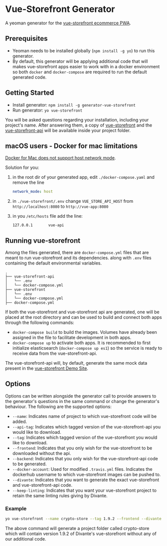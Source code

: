 # Vue-Storefront Generator

A yeoman generator for the [vue-storefront ecommerce PWA](https://github.com/DivanteLtd/vue-storefront).

## Prerequisites

- Yeoman needs to be installed globally (`npm install -g yo`) to run this generator.
- By default, this generator will be applying additional code that will makes vue-storefront apps easier to work with in a docker environment so both `docker` and `docker-compose` are required to run the default generated code.

## Getting Started

- Install generator: `npm install -g generator-vue-storefront`
- Run generator: `yo vue-storefront`

You will be asked questions regarding your installation, including your project's name. After answering them, a copy of   [vue-storefront](https://github.com/DivanteLtd/vue-storefront) and the [vue-storefront-api](https://github.com/DivanteLtd/vue-storefront-api) will be available inside your project folder.

## macOS users - Docker for mac limitations

[Docker for Mac does not support host network mode](https://github.com/docker/for-mac/issues/1031).

Solution for you:

1. in the root dir of your generated app, edit `./docker-compose.yaml` and remove the line

    ```yaml
    network_mode: host
    ```

2. in `./vue-storefront/.env` change `VUE_STORE_API_HOST` from `http://localhost:8080` to `http://vue-app:8080`

3. in you `/etc/hosts` file add the line:

    ```hosts
    127.0.0.1       vue-api
    ```

## Running vue-storefront

Among the files generated, there are `docker-compose.yml` files that are meant to run vue-storefront and its dependencies. along with `.env` files containing the default environmental variables.

```dirstructure
.
├── vue-storefront-api
│   └── .env
│   └── docker-compose.yml
├── vue-storefront
│   └── .env
│   └── docker-compose.yml
├── docker-compose.yml

```

If both the vue-storefront and vue-storefront api are generated, one will be placed at the root directory and can be used to build and connect both apps through the following commands:

- `docker-compose build` to build the images. Volumes have already been assigned in the file to facilitate development in both apps.
- `docker-compose up` to activate both apps. It is recommended to first initialize elasticsearch (`docker-compose up es1`) so the service is ready to receive data from the vue-storefront-api.

The vue-storefront-api will, by default, generate the same mock data present in the [vue-storefront Demo Site](https://demo.vuestorefront.io/).

## Options

Options can be written alongside the generator call to provide answers to the generator's questions in the same command or change the generator's behaviour. The following are the supported options:

- `--name`: Indicates name of project to which vue-storefront code will be added.
- `--api-tag`: Indicates which tagged version of the vue-storefront-api you would like to download.
- `--tag`: Indicates which tagged version of the vue-storefront you would like to download.
- `--frontend`: Indicates that you only wish for the vue-storefront to be downloaded without the api.
- `--backend`: Indicates that you only wish for the vue-storefront-api code to be generated.
- `--docker-account`: Used for modified `.travis.yml` files. Indicates the dockerhub username to which vue-storefront images can be pushed to.
- `--divante`: Indicates that you want to generate the exact vue-storefront and vue-storefront-api code.
- `--keep-linting`: Indicates that you want your vue-storefront project to retain the same linting rules giving by Divante.

### Example

```bash
yo vue-storefront --name crypto-store --tag 1.9.2 --frontend --divante
```

The above command will generate a project folder called crypto-store which will contain version 1.9.2 of Divante's vue-storefront without any of our additional code.
